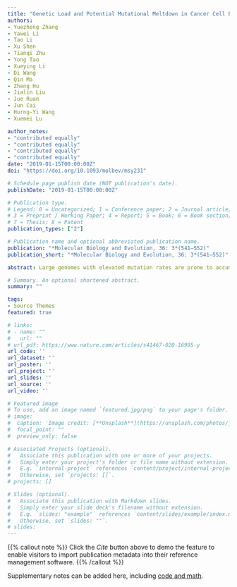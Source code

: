 ```yaml
---
title: "Genetic Load and Potential Mutational Meltdown in Cancer Cell Populations"
authors:
- Yuezheng Zhang
- Yawei Li
- Tao Li
- Xu Shen
- Tianqi Zhu
- Yong Tao
- Xueying Li
- Di Wang
- Qin Ma
- Zheng Hu
- Jialin Liu
- Jue Ruan
- Jun Cai
- Hurng-Yi Wang
- Xuemei Lu

author_notes:
- "contributed equally"
- "contributed equally"
- "contributed equally"
- "contributed equally"
date: "2019-01-15T00:00:00Z"
doi: "https://doi.org/10.1093/molbev/msy231"

# Schedule page publish date (NOT publication's date).
publishDate: "2019-01-15T00:00:00Z"

# Publication type.
# Legend: 0 = Uncategorized; 1 = Conference paper; 2 = Journal article;
# 3 = Preprint / Working Paper; 4 = Report; 5 = Book; 6 = Book section;
# 7 = Thesis; 8 = Patent
publication_types: ["2"]

# Publication name and optional abbreviated publication name.
publication: "*Molecular Biology and Evolution, 36: 3*(541–552)"
publication_short: "*Molecular Biology and Evolution, 36: 3*(541–552)"

abstract: Large genomes with elevated mutation rates are prone to accumulating deleterious mutations more rapidly than natural selection can purge (Muller’s ratchet). As a consequence, it may lead to the extinction of small populations. Relative to most unicellular organisms, cancer cells, with large and nonrecombining genome and high mutation rate, could be particularly susceptible to such “mutational meltdown.” However, the most common type of mutation in organismal evolution, namely, deleterious mutation, has received relatively little attention in the cancer biology literature. Here, by monitoring single-cell clones from HeLa cell lines, we characterize deleterious mutations that retard the rate of cell proliferation. The main mutation events are copy number variations (CNVs), which, estimated from fitness data, happen at a rate of 0.29 event per cell division on average. The mean fitness reduction, estimated reaching 18% per mutation, is very high. HeLa cell populations therefore have very substantial genetic load and, at this level, natural population would likely face mutational meltdown. We suspect that HeLa cell populations may avoid extinction only after the population size becomes large enough. Because CNVs are common in most cell lines and tumor tissues, the observations hint at cancer cells’ vulnerability, which could be exploited by therapeutic strategies.

# Summary. An optional shortened abstract.
summary: ""

tags:
- Source Themes
featured: true

# links:
# - name: ""
#   url: ""
# url_pdf: https://www.nature.com/articles/s41467-020-16995-y
url_code: ''
url_dataset: ''
url_poster: ''
url_project: ''
url_slides: ''
url_source: ''
url_video: ''

# Featured image
# To use, add an image named `featured.jpg/png` to your page's folder. 
# image:
#  caption: 'Image credit: [**Unsplash**](https://unsplash.com/photos/jdD8gXaTZsc)'
#  focal_point: ""
#  preview_only: false

# Associated Projects (optional).
#   Associate this publication with one or more of your projects.
#   Simply enter your project's folder or file name without extension.
#   E.g. `internal-project` references `content/project/internal-project/index.md`.
#   Otherwise, set `projects: []`.
# projects: []

# Slides (optional).
#   Associate this publication with Markdown slides.
#   Simply enter your slide deck's filename without extension.
#   E.g. `slides: "example"` references `content/slides/example/index.md`.
#   Otherwise, set `slides: ""`.
# slides:
---
```


{{% callout note %}}
Click the *Cite* button above to demo the feature to enable visitors to import publication metadata into their reference management software.
{{% /callout %}}

Supplementary notes can be added here, including [code and math](https://sourcethemes.com/academic/docs/writing-markdown-latex/).
